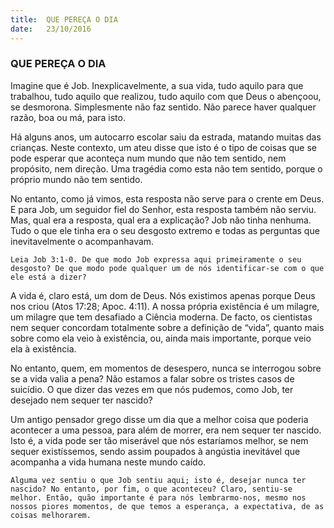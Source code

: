 ```yaml
---
title:  QUE PEREÇA O DIA
date:   23/10/2016
---
```


### QUE PEREÇA O DIA

Imagine que é Job. Inexplicavelmente, a sua vida, tudo aquilo para que trabalhou, tudo aquilo que realizou, tudo aquilo com que Deus o abençoou, se desmorona. Simplesmente não faz sentido. Não parece haver qualquer razão, boa ou má, para isto.

Há alguns anos, um autocarro escolar saiu da estrada, matando muitas das crianças. Neste contexto, um ateu disse que isto é o tipo de coisas que se pode esperar que aconteça num mundo que não tem sentido, nem propósito, nem direção. Uma tragédia como esta não tem sentido, porque o próprio mundo não tem sentido.

No entanto, como já vimos, esta resposta não serve para o crente em Deus. E para Job, um seguidor fiel do Senhor, esta resposta também não serviu. Mas, qual era a resposta, qual era a explicação? Job não tinha nenhuma. Tudo o que ele tinha era o seu desgosto extremo e todas as perguntas que inevitavelmente o acompanhavam.

`Leia Job 3:1-0. De que modo Job expressa aqui primeiramente o seu desgosto? De que modo pode qualquer um de nós identificar-se com o que ele está a dizer?`

A vida é, claro está, um dom de Deus. Nós existimos apenas porque Deus nos criou (Atos 17:28; Apoc. 4:11). A nossa própria existência é um milagre, um milagre que tem desafiado a Ciência moderna. De facto, os cientistas nem sequer concordam totalmente sobre a definição de “vida”, quanto mais sobre como ela veio à existência, ou, ainda mais importante, porque veio ela à existência.

No entanto, quem, em momentos de desespero, nunca se interrogou sobre se a vida valia a pena? Não estamos a falar sobre os tristes casos de suicídio. O que dizer das vezes em que nós pudemos, como Job, ter desejado nem sequer ter nascido?

Um antigo pensador grego disse um dia que a melhor coisa que poderia acontecer a uma pessoa, para além de morrer, era nem sequer ter nascido. Isto é, a vida pode ser tão miserável que nós estaríamos melhor, se nem sequer existíssemos, sendo assim poupados à angústia inevitável que acompanha a vida humana neste mundo caído.

`Alguma vez sentiu o que Job sentiu aqui; isto é, desejar nunca ter nascido? No entanto, por fim, o que aconteceu? Claro, sentiu-se melhor. Então, quão importante é para nós lembrarmo-nos, mesmo nos nossos piores momentos, de que temos a esperança, a expectativa, de as coisas melhorarem.`